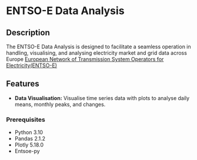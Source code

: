 # ENTSO-E Data Analysis

## Description

The ENTSO-E Data Analysis is designed to facilitate a seamless operation in handling, visualising, and analysing electricity market and grid data across Europe [European Network of Transmission System Operators for Electricity(ENTSO-E)](https://transparency.entsoe.eu/)

## Features

- **Data Visualisation:** Visualise time series data with plots to analyse daily means, monthly peaks, and changes.

### Prerequisites

- Python 3.10
- Pandas 2.1.2
- Plotly 5.18.0
- Entsoe-py   
